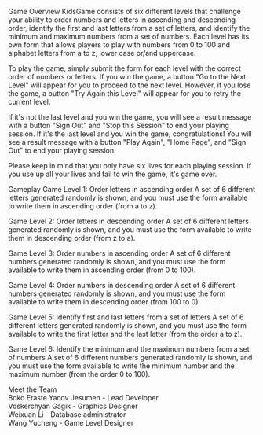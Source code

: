 Game Overview
KidsGame consists of six different levels that challenge your ability to order numbers and letters in ascending and descending order, identify the first and last letters from a set of letters, and identify the minimum and maximum numbers from a set of numbers. Each level has its own form that allows players to play with numbers from 0 to 100 and alphabet letters from a to z, lower case or/and uppercase.

To play the game, simply submit the form for each level with the correct order of numbers or letters. If you win the game, a button "Go to the Next Level" will appear for you to proceed to the next level. However, if you lose the game, a button "Try Again this Level" will appear for you to retry the current level.

If it's not the last level and you win the game, you will see a result message with a button "Sign Out" and "Stop this Session" to end your playing session. If it's the last level and you win the game, congratulations! You will see a result message with a button "Play Again", "Home Page", and "Sign Out" to end your playing session.

Please keep in mind that you only have six lives for each playing session. If you use up all your lives and fail to win the game, it's game over.

Gameplay
Game Level 1: Order letters in ascending order
A set of 6 different letters generated randomly is shown, and you must use the form available to write them in ascending order (from a to z).

Game Level 2: Order letters in descending order
A set of 6 different letters generated randomly is shown, and you must use the form available to write them in descending order (from z to a).

Game Level 3: Order numbers in ascending order
A set of 6 different numbers generated randomly is shown, and you must use the form available to write them in ascending order (from 0 to 100).

Game Level 4: Order numbers in descending order
A set of 6 different numbers generated randomly is shown, and you must use the form available to write them in descending order (from 100 to 0).

Game Level 5: Identify first and last letters from a set of letters
A set of 6 different letters generated randomly is shown, and you must use the form available to write the first letter and the last letter (from the order a to z).

Game Level 6: Identify the minimum and the maximum numbers from a set of numbers
A set of 6 different numbers generated randomly is shown, and you must use the form available to write the minimum number and the maximum number (from the order 0 to 100).

Meet the Team
<br>Boko Eraste Yacov Jesumen - Lead Developer<br>
Voskerchyan Gagik - Graphics Designer<br>
Weixuan Li - Database administrator<br>
Wang Yucheng - Game Level Designer
